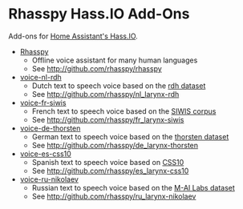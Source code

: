 # Rhasspy Hass.IO Add-Ons

Add-ons for [Home Assistant's Hass.IO](https://www.home-assistant.io/hassio/).

* [Rhasspy](rhasspy/)
    * Offline voice assistant for many human languages
    * See http://github.com/rhasspy/rhasspy
* [voice-nl-rdh](voice-nl-rdh/)
    * Dutch text to speech voice based on the [rdh dataset](https://github.com/r-dh/dutch-vl-tts)
    * See http://github.com/rhasspy/nl_larynx-rdh
* [voice-fr-siwis](voice-fr-siwis/)
    * French text to speech voice based on the [SIWIS corpus](https://datashare.is.ed.ac.uk/handle/10283/2353)
    * See http://github.com/rhasspy/fr_larynx-siwis
* [voice-de-thorsten](voice-de-thorsten/)
    * German text to speech voice based on the [thorsten dataset](https://github.com/thorstenMueller/deep-learning-german-tts/)
    * See http://github.com/rhasspy/de_larynx-thorsten
* [voice-es-css10](voice-es-css10/)
    * Spanish text to speech voice based on [CSS10](https://www.kaggle.com/bryanpark/spanish-single-speaker-speech-dataset)
    * See http://github.com/rhasspy/es_larynx-css10
* [voice-ru-nikolaev](voice-ru-nikolaev/)
    * Russian text to speech voice based on the [M-AI Labs dataset](https://www.caito.de/2019/01/the-m-ailabs-speech-dataset/)
    * See http://github.com/rhasspy/ru_larynx-nikolaev
